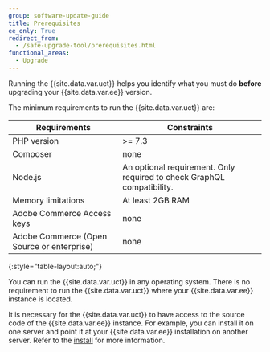 ```yaml
---
group: software-update-guide
title: Prerequisites
ee_only: True
redirect_from:
  - /safe-upgrade-tool/prerequisites.html
functional_areas:
  - Upgrade
---
```


Running the {{site.data.var.uct}} helps you identify what you must do **before** upgrading your {{site.data.var.ee}} version.

The minimum requirements to run the {{site.data.var.uct}} are:

| **Requirements** | **Constraints** |
|----------------|-----------------|
| PHP version| >= 7.3 |
| Composer | none |
| Node.js | An optional requirement. Only required to check GraphQL compatibility. |
| Memory limitations | At least 2GB RAM |
| Adobe Commerce Access keys | none |
| Adobe Commerce (Open Source or enterprise) | none |
{:style="table-layout:auto;"}

You can run the {{site.data.var.uct}} in any operating system. There is no requirement to run the {{site.data.var.uct}} where your {{site.data.var.ee}} instance is located.

It is necessary for the {{site.data.var.uct}} to have access to the source code of the {{site.data.var.ee}} instance. For example, you can install it on one server and point it at your {{site.data.var.ee}} installation on another server. Refer to the [install]({{site.baseurl}}/upgrade-compatibility-tool/install.html#install) for more information.
